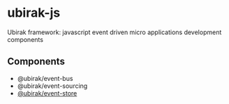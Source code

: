 # ubirak-js
Ubirak framework: javascript event driven micro applications development components

## Components
- @ubirak/event-bus
- @ubirak/event-sourcing
- [@ubirak/event-store](https://github.com/ubirak/ubirak-js/blob/master/packages/event-store)

